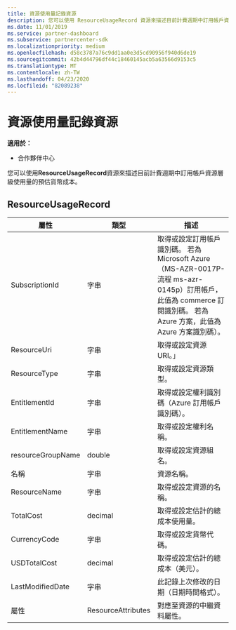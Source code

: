 ```yaml
---
title: 資源使用量記錄資源
description: 您可以使用 ResourceUsageRecord 資源來描述目前計費週期中訂用帳戶資源層級使用量的預估貨幣成本。
ms.date: 11/01/2019
ms.service: partner-dashboard
ms.subservice: partnercenter-sdk
ms.localizationpriority: medium
ms.openlocfilehash: d58c3787a76c9dd1aa0e3d5cd90956f940d6de19
ms.sourcegitcommit: 42b4d44796df44c18460145acb5a63566d9153c5
ms.translationtype: MT
ms.contentlocale: zh-TW
ms.lasthandoff: 04/23/2020
ms.locfileid: "82089238"
---
```

# <a name="resource-usage-record-resources"></a>資源使用量記錄資源

**適用於：**

- 合作夥伴中心

您可以使用**ResourceUsageRecord**資源來描述目前計費週期中訂用帳戶資源層級使用量的預估貨幣成本。

## <a name="resourceusagerecord"></a>ResourceUsageRecord

| 屬性         | 類型               | 描述                                                                                   |
|------------------|--------------------|-----------------------------------------------------------------------------------------------|
| SubscriptionId           | 字串             | 取得或設定訂用帳戶識別碼。 若為 Microsoft Azure （MS-AZR-0017P-流程 ms-azr-0145p）訂用帳戶，此值為 commerce 訂閱識別碼。 若為 Azure 方案，此值為 Azure 方案識別碼）。                  |
| ResourceUri  | 字串             | 取得或設定資源 URI。」                                                        |
| ResourceType          | 字串             | 取得或設定資源類型。                                       |
| EntitlementId               | 字串             | 取得或設定權利識別碼（Azure 訂用帳戶識別碼）。                                                 |
| EntitlementName             | 字串             | 取得或設定權利名稱。                                                     |
| resourceGroupName        | double             | 取得或設定資源組名。   |
| 名稱   | 字串             | 資源名稱。 |
| ResourceName   | 字串             | 取得或設定資源的名稱。 |
| TotalCost   | decimal             | 取得或設定估計的總成本使用量。 |
| CurrencyCode   | 字串             | 取得或設定貨幣代碼。                                          |
| USDTotalCost   | decimal             | 取得或設定估計的總成本（美元）。                                         |
| LastModifiedDate | 字串             | 此記錄上次修改的日期（日期時間格式）。                             |
| 屬性       | ResourceAttributes | 對應至資源的中繼資料屬性。                                        |                                           |
